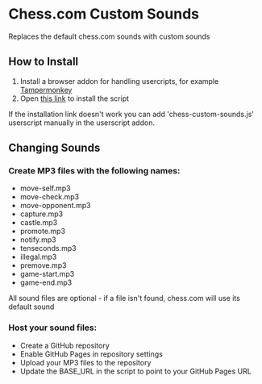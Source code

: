 # Chess.com Custom Sounds
Replaces the default chess.com sounds with custom sounds

## How to Install
1. Install a browser addon for handling usercripts, for example [Tampermonkey](https://www.tampermonkey.net/)
2. Open [this link](https://raw.githubusercontent.com/zesizesizesi/chess.com-custom-sounds/main/chess-custom-sounds.js) to install the script

If the installation link doesn't work you can add 'chess-custom-sounds.js' userscript manually in the userscript addon.
## Changing Sounds

### Create MP3 files with the following names:
- move-self.mp3
- move-check.mp3
- move-opponent.mp3
- capture.mp3 
- castle.mp3
- promote.mp3
- notify.mp3
- tenseconds.mp3
- illegal.mp3
- premove.mp3
- game-start.mp3
- game-end.mp3
  
All sound files are optional - if a file isn't found, chess.com will use its default sound


### Host your sound files:
- Create a GitHub repository
- Enable GitHub Pages in repository settings
- Upload your MP3 files to the repository
- Update the BASE_URL in the script to point to your GitHub Pages URL
